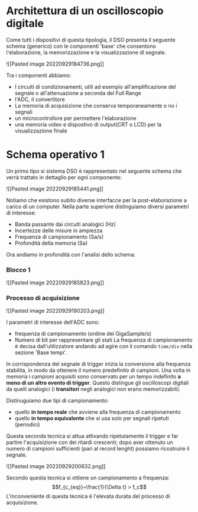# Architettura di un oscilloscopio digitale

Come tutti i dispositivi di questa tipologia, il DSO presenta il seguente schema (generico) con le componenti 'base' che consentono l'elaborazione, la memorizzazione e la visualizzazione dl segnale.

![[Pasted image 20220929184736.png]]

Tra i componenti abbiamo:
- I circuiti di condizionamenti, utili ad esempio all'amplificazione del segnale o all'attenuazione a seconda del Full Range
- l'ADC, il convertitore
- La memoria di acquisizione che conserva temporaneamente o no i segnali
- un microcontrollore per permettere l'elaborazione
- una memoria video e dispostivo di output(CRT o LCD) per la visualizzazione finale


# Schema operativo 1

Un primo tipo si sistema DSO è rappresentato nel seguente schema che verrà trattato in dettaglio per ogni componente:

![[Pasted image 20220929185441.png]]

Notiamo che esistono subito diverse interfacce per la post-elaborazione a carico di un computer.
Nella parte superiore distinguiamo diversi parametri di interesse:
- Banda passante dai circuiti analogici (Hz)
- Incertezze delle misure in ampiezza
- Frequenza di campionamento (Sa/s)
- Profondità della memoria (Sa)

Ora andiamo in profondità con l'analisi dello schema:

### Blocco 1

![[Pasted image 20220929185823.png]]



### Processo di acquisizione

![[Pasted image 20220929190203.png]]

I parametri di interesse dell'ADC sono:
- frequenza di campionamento (ordine dei GigaSample/s)
- Numero di bit per rappresentare gli stati
La frequenza di campionamento è decisa dall'utilizzatore andando ad agire con il comando `time/div` nella sezione 'Base tempi'.

In corrispondenza del segnale di trigger inizia la conversione alla frequenza stabilita, in modo da ottenere il numero predefinito di campioni.
Una volta in memoria i campioni acquisiti sono conservato per un tempo indefinito **a meno di un altro evento di trigger**.
Questo distingue gli oscilloscopi digitali da quelli analogici (i **transitori** negli analogici non erano memorizzabili).

Distinuguiamo due tipi di campionamento:
- quello **in tempo reale** che avviene alla frequenza di campionamento
- quello **in tempo equivalente** che si usa solo per segnali ripetuti (periodici)

Questa seconda tecnica si attua attivando ripetutamente il trigger e far partire l'acquisizione con dei ritardi crescenti; dopo aver ottenuto un numero di campioni sufficienti (pari al record lenght) possiamo ricostruire il segnale.

![[Pasted image 20220929200832.png]]

Secondo questa tecnica si ottiene un campionamento a frequenza: $$f_{c_{eq}}=\frac{1}{\Delta t} > f_c$$
L'inconveniente di questa tecnica è l'elevata durata del processo di acquisizione.




